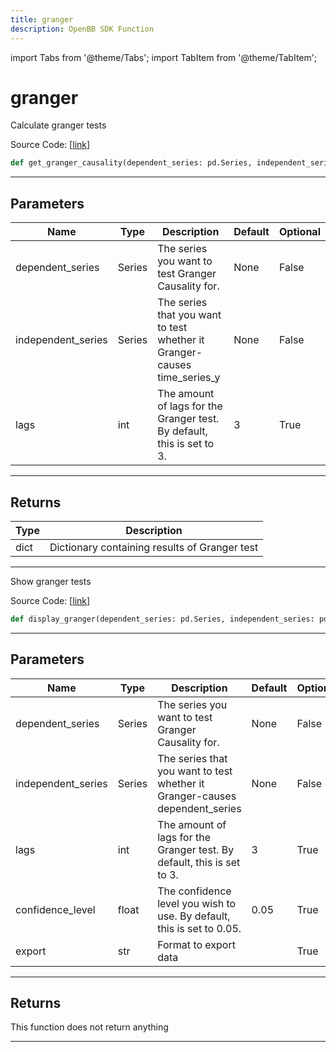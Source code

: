 ```yaml
---
title: granger
description: OpenBB SDK Function
---
```


import Tabs from '@theme/Tabs';
import TabItem from '@theme/TabItem';

# granger

<Tabs>
<TabItem value="model" label="Model" default>

Calculate granger tests

Source Code: [[link](https://github.com/OpenBB-finance/OpenBBTerminal/tree/main/openbb_terminal/econometrics/econometrics_model.py#L210)]

```python
def get_granger_causality(dependent_series: pd.Series, independent_series: pd.Series, lags: int = 3) -> dict
```

---

## Parameters

| Name | Type | Description | Default | Optional |
| ---- | ---- | ----------- | ------- | -------- |
| dependent_series | Series | The series you want to test Granger Causality for. | None | False |
| independent_series | Series | The series that you want to test whether it Granger-causes time_series_y | None | False |
| lags | int | The amount of lags for the Granger test. By default, this is set to 3. | 3 | True |


---

## Returns

| Type | Description |
| ---- | ----------- |
| dict | Dictionary containing results of Granger test |
---



</TabItem>
<TabItem value="view" label="View">

Show granger tests

Source Code: [[link](https://github.com/OpenBB-finance/OpenBBTerminal/tree/main/openbb_terminal/econometrics/econometrics_view.py#L247)]

```python
def display_granger(dependent_series: pd.Series, independent_series: pd.Series, lags: int = 3, confidence_level: float = 0.05, export: str = "") -> None
```

---

## Parameters

| Name | Type | Description | Default | Optional |
| ---- | ---- | ----------- | ------- | -------- |
| dependent_series | Series | The series you want to test Granger Causality for. | None | False |
| independent_series | Series | The series that you want to test whether it Granger-causes dependent_series | None | False |
| lags | int | The amount of lags for the Granger test. By default, this is set to 3. | 3 | True |
| confidence_level | float | The confidence level you wish to use. By default, this is set to 0.05. | 0.05 | True |
| export | str | Format to export data |  | True |


---

## Returns

This function does not return anything

---



</TabItem>
</Tabs>